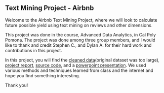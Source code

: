 ## Text Mining Project - Airbnb

Welcome to the Airbnb Text Mining Project, where we will look to calculate future possible yield using text mining on reviews and other dimensions.

This project was done in the course, Advanced Data Analytics, in Cal Poly Pomona. The project was done among three group members, and I would like to thank
and credit Stephen C., and Dylan A. for their hard work and contributions in this project.

In this project, you will find the [cleaned data](https://github.com/minjaesong92/data-analytics-projects/blob/main/text-mining-project/listings_cleaned_v1.xlsm)(original dataset was too large), [project report](https://github.com/minjaesong92/data-analytics-projects/blob/main/text-mining-project/CIS%204680%20-%20Project%20(1).pdf), [source code](), and a [powerpoint presentation](). We used various methods and techniques learned from class and the internet and hope you find something interesting.



Thank you!

